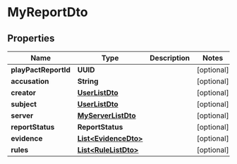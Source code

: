

# MyReportDto


## Properties

| Name | Type | Description | Notes |
|------------ | ------------- | ------------- | -------------|
|**playPactReportId** | **UUID** |  |  [optional] |
|**accusation** | **String** |  |  [optional] |
|**creator** | [**UserListDto**](UserListDto.md) |  |  [optional] |
|**subject** | [**UserListDto**](UserListDto.md) |  |  [optional] |
|**server** | [**MyServerListDto**](MyServerListDto.md) |  |  [optional] |
|**reportStatus** | **ReportStatus** |  |  [optional] |
|**evidence** | [**List&lt;EvidenceDto&gt;**](EvidenceDto.md) |  |  [optional] |
|**rules** | [**List&lt;RuleListDto&gt;**](RuleListDto.md) |  |  [optional] |



